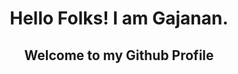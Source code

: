 <h1 align="center">Hello Folks! I am Gajanan.</h1>
<h2 align="center">Welcome to my Github Profile</h2>
